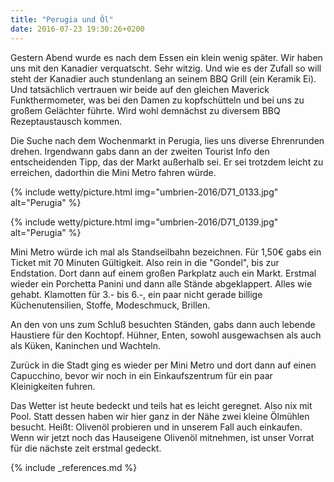 ```yaml
---
title: "Perugia und Öl"
date: 2016-07-23 19:30:26+0200
---
```

Gestern Abend wurde es nach dem Essen ein klein wenig später. Wir haben uns mit den Kanadier verquatscht. Sehr witzig. Und wie es der Zufall so will steht der Kanadier auch stundenlang an seinem BBQ Grill (ein Keramik Ei). Und tatsächlich vertrauen wir beide auf den gleichen Maverick Funkthermometer, was bei den Damen zu kopfschütteln und bei uns zu großem Gelächter führte. Wird wohl demnächst zu diversem BBQ Rezeptaustausch kommen.

Die Suche nach dem Wochenmarkt in Perugia, lies uns diverse Ehrenrunden drehen. Irgendwann gabs dann an der zweiten Tourist Info den entscheidenden Tipp, das der Markt außerhalb sei. Er sei trotzdem leicht zu erreichen, dadorthin die Mini Metro fahren würde.

{% include wetty/picture.html img="umbrien-2016/D71_0133.jpg" alt="Perugia" %}


{% include wetty/picture.html img="umbrien-2016/D71_0139.jpg" alt="Perugia" %}

Mini Metro würde ich mal als Standseilbahn bezeichnen. Für 1,50€ gabs ein Ticket mit 70 Minuten Gültigkeit. Also rein in die "Gondel", bis zur Endstation. Dort dann auf einem großen Parkplatz auch ein Markt. Erstmal wieder ein Porchetta Panini und dann alle Stände abgeklappert. Alles wie gehabt. Klamotten für 3.- bis 6.-, ein paar nicht gerade billige Küchenutensilien, Stoffe, Modeschmuck, Brillen.

An den von uns zum Schluß besuchten Ständen, gabs dann auch lebende Haustiere für den Kochtopf. Hühner, Enten, sowohl ausgewachsen als auch als Küken, Kaninchen und Wachteln. 

Zurück in die Stadt ging es wieder per Mini Metro und dort dann auf einen Capucchino, bevor wir noch in ein Einkaufszentrum für ein paar Kleinigkeiten fuhren.

Das Wetter ist heute bedeckt und teils hat es leicht geregnet. Also nix mit Pool. Statt dessen haben wir hier ganz in der Nähe zwei kleine Ölmühlen besucht. Heißt: Olivenöl probieren und in unserem Fall auch einkaufen. Wenn wir jetzt noch das Hauseigene Olivenöl mitnehmen, ist unser Vorrat für die nächste zeit erstmal gedeckt. 


{% include _references.md %}